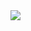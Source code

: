 <!DOCTYPE html>
<html>
<head>

  <link
    rel="stylesheet"
    href="https://cdnjs.cloudflare.com/ajax/libs/animate.css/4.1.1/animate.min.css"
  />
</head>
<body>

<main class="animate__animated animate__slideInLeft animate__delay-1s">

  <img src="https://docs.google.com/drawings/d/e/2PACX-1vRVcNeKpAjbQwIH6zkaZPFdixZ4g-qNwTDyiX3jLGLf647UQKdK8kMVb8_nD9JWSaXtdm7cAEcjPqPS/pub?w=930&amp;h=666">
</main>

</body>
</html>
